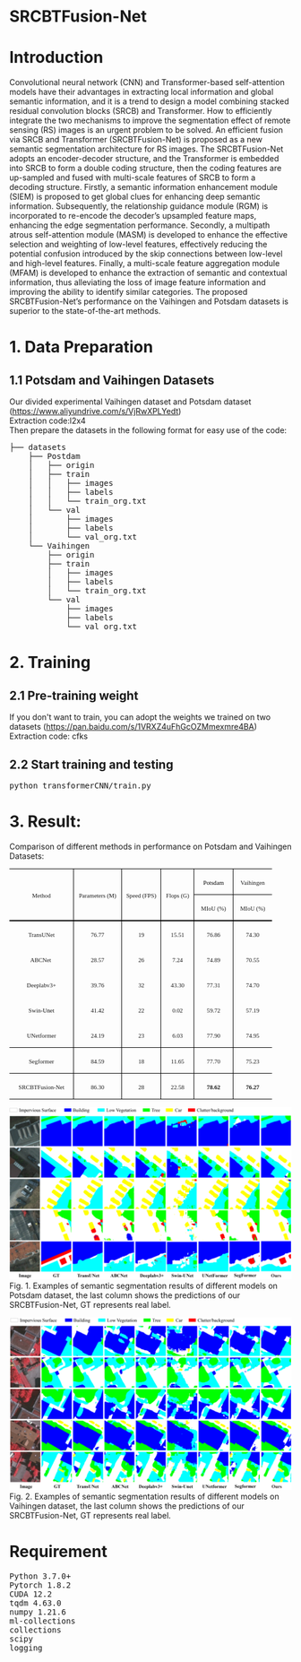 # SRCBTFusion-Net
# Introduction
Convolutional neural network (CNN) and Transformer-based self-attention models have their advantages in extracting local information and global semantic information, and it is a trend to design a model combining stacked residual convolution blocks (SRCB) and Transformer. How to efficiently integrate the two mechanisms to improve the segmentation effect of remote sensing (RS) images is an urgent problem
to be solved. An efficient fusion via SRCB and Transformer (SRCBTFusion-Net) is proposed as a new semantic segmentation architecture for RS images. The SRCBTFusion-Net adopts an encoder-decoder structure, and the Transformer is embedded into SRCB to form a double coding structure, then the coding features are up-sampled and fused with multi-scale features of SRCB to form a decoding structure. Firstly, a semantic
information enhancement module (SIEM) is proposed to get global clues for enhancing deep semantic information. Subsequently, the relationship guidance module (RGM) is incorporated to re-encode the decoder’s upsampled feature maps, enhancing the edge segmentation performance. Secondly, a multipath atrous self-attention module (MASM) is developed to enhance the effective selection and weighting of low-level features, effectively reducing the potential confusion introduced by the skip connections between low-level and high-level features. Finally, a multi-scale feature aggregation module (MFAM) is developed to enhance the extraction of semantic and contextual information, thus alleviating the loss of image feature information and improving the ability to identify similar categories. The proposed SRCBTFusion-Net’s performance on the Vaihingen and Potsdam datasets is superior to the state-of-the-art methods.
# 1. Data Preparation
## 1.1 Potsdam and Vaihingen Datasets 
Our divided experimental Vaihingen dataset and Potsdam dataset (https://www.aliyundrive.com/s/VjRwXPLYedt)<br>
Extraction code:l2x4<br>
Then prepare the datasets in the following format for easy use of the code:
<pre>├── datasets
    ├── Postdam
    │   ├── origin
    │   ├── train
    │   │   ├── images
    │   │   ├── labels
    │   │   └── train_org.txt
    │   └── val
    │       ├── images
    │       ├── labels
    │       └── val_org.txt
    └── Vaihingen
        ├── origin
        ├── train
        │   ├── images
        │   ├── labels
        │   └── train_org.txt
        └── val
            ├── images
            ├── labels
            └── val_org.txt
</pre>
# 2. Training
## 2.1 Pre-training weight
If you don't want to train, you can adopt the weights we trained on two datasets (https://pan.baidu.com/s/1VRXZ4uFhGcOZMmexmre4BA)<br>
Extraction code: cfks
## 2.2 Start training and testing
<pre>python transformerCNN/train.py</pre>
# 3. Result:
Comparison of different methods in performance on Potsdam and Vaihingen Datasets:
<table class="MsoTableGrid" border="1" cellspacing="0" cellpadding="0" width="469" style="width:351.8pt;border-collapse:collapse;border:none;mso-border-alt:solid windowtext .5pt;
 mso-yfti-tbllook:1184;mso-padding-alt:0cm 5.4pt 0cm 5.4pt">
 <tbody><tr style="mso-yfti-irow:0;mso-yfti-firstrow:yes;height:6.95pt">
  <td width="123" rowspan="2" style="width:92.15pt;border-top:solid windowtext 1.0pt;
  border-left:none;border-bottom:double windowtext 1.5pt;border-right:solid windowtext 1.0pt;
  mso-border-top-alt:solid windowtext .5pt;mso-border-bottom-alt:double windowtext 1.5pt;
  mso-border-right-alt:solid windowtext .5pt;padding:0cm 5.4pt 0cm 5.4pt;
  height:6.95pt">
  <p class="MsoNormal" align="center" style="text-align:center"><span lang="EN-US" style="font-size:8.0pt;font-family:&quot;Times New Roman&quot;,serif;mso-fareast-font-family:
  宋体">Method<o:p></o:p></span></p>
  </td>
  <td width="85" rowspan="2" style="width:63.8pt;border-top:solid windowtext 1.0pt;
  border-left:none;border-bottom:double windowtext 1.5pt;border-right:solid windowtext 1.0pt;
  mso-border-left-alt:solid windowtext .5pt;mso-border-alt:solid windowtext .5pt;
  mso-border-bottom-alt:double windowtext 1.5pt;padding:0cm 5.4pt 0cm 5.4pt;
  height:6.95pt">
  <p class="MsoNormal" align="center" style="text-align:center"><span lang="EN-US" style="font-size:8.0pt;font-family:&quot;Times New Roman&quot;,serif;mso-fareast-font-family:
  宋体">Parameters (M)<o:p></o:p></span></p>
  </td>
  <td width="76" rowspan="2" style="width:2.0cm;border-top:solid windowtext 1.0pt;
  border-left:none;border-bottom:double windowtext 1.5pt;border-right:solid windowtext 1.0pt;
  mso-border-left-alt:solid windowtext .5pt;mso-border-alt:solid windowtext .5pt;
  mso-border-bottom-alt:double windowtext 1.5pt;padding:0cm 5.4pt 0cm 5.4pt;
  height:6.95pt">
  <p class="MsoNormal" align="center" style="text-align:center"><span lang="EN-US" style="font-size:8.0pt;font-family:&quot;Times New Roman&quot;,serif;mso-fareast-font-family:
  宋体">Speed (FPS)<o:p></o:p></span></p>
  </td>
  <td width="57" rowspan="2" style="width:42.55pt;border-top:solid windowtext 1.0pt;
  border-left:none;border-bottom:double windowtext 1.5pt;border-right:solid windowtext 1.0pt;
  mso-border-left-alt:solid windowtext .5pt;mso-border-alt:solid windowtext .5pt;
  mso-border-bottom-alt:double windowtext 1.5pt;padding:0cm 5.4pt 0cm 5.4pt;
  height:6.95pt">
  <p class="MsoNormal" align="center" style="text-align:center"><span lang="EN-US" style="font-size:8.0pt;font-family:&quot;Times New Roman&quot;,serif;mso-fareast-font-family:
  宋体">Flops (G)<o:p></o:p></span></p>
  </td>
  <td width="66" style="width:49.6pt;border-top:solid windowtext 1.0pt;
  border-left:none;border-bottom:solid windowtext 1.0pt;border-right:none;
  mso-border-left-alt:solid windowtext .5pt;mso-border-top-alt:solid windowtext .5pt;
  mso-border-left-alt:solid windowtext .5pt;mso-border-bottom-alt:solid windowtext .5pt;
  padding:0cm 5.4pt 0cm 5.4pt;height:6.95pt">
  <p class="MsoNormal" align="center" style="text-align:center"><span lang="EN-US" style="font-size:8.0pt;font-family:&quot;Times New Roman&quot;,serif;mso-fareast-font-family:
  宋体;color:black;mso-themecolor:text1">Potsdam</span><span lang="EN-US" style="font-size:8.0pt;font-family:&quot;Times New Roman&quot;,serif;mso-fareast-font-family:
  宋体"><o:p></o:p></span></p>
  </td>
  <td width="63" style="width:47.0pt;border:solid windowtext 1.0pt;border-right:
  none;mso-border-top-alt:solid windowtext .5pt;mso-border-left-alt:solid windowtext .5pt;
  mso-border-bottom-alt:solid windowtext .5pt;padding:0cm 5.4pt 0cm 5.4pt;
  height:6.95pt">
  <p class="MsoNormal" align="center" style="text-align:center"><span lang="EN-US" style="font-size:8.0pt;font-family:&quot;Times New Roman&quot;,serif;mso-fareast-font-family:
  宋体">Vaihingen<o:p></o:p></span></p>
  </td>
 </tr>
 <tr style="mso-yfti-irow:1;height:6.95pt">
  <td width="66" style="width:49.6pt;border-top:none;border-left:none;border-bottom:
  double windowtext 1.5pt;border-right:solid windowtext 1.0pt;mso-border-top-alt:
  solid windowtext .5pt;mso-border-left-alt:solid windowtext .5pt;mso-border-alt:
  solid windowtext .5pt;mso-border-bottom-alt:double windowtext 1.5pt;
  padding:0cm 5.4pt 0cm 5.4pt;height:6.95pt">
  <p class="MsoNormal" align="center" style="text-align:center"><span lang="EN-US" style="font-size:8.0pt;font-family:&quot;Times New Roman&quot;,serif;mso-fareast-font-family:
  宋体">MIoU (%)<o:p></o:p></span></p>
  </td>
  <td width="63" style="width:47.0pt;border:none;border-bottom:double windowtext 1.5pt;
  mso-border-top-alt:solid windowtext .5pt;mso-border-left-alt:solid windowtext .5pt;
  padding:0cm 5.4pt 0cm 5.4pt;height:6.95pt">
  <p class="MsoNormal" align="center" style="text-align:center"><span lang="EN-US" style="font-size:8.0pt;font-family:&quot;Times New Roman&quot;,serif;mso-fareast-font-family:
  宋体">MIoU (%)<o:p></o:p></span></p>
  </td>
 </tr>
 <tr style="mso-yfti-irow:2;height:6.95pt">
  <td width="123" style="width:92.15pt;border:none;border-right:solid windowtext 1.0pt;
  mso-border-top-alt:double windowtext 1.5pt;mso-border-top-alt:double windowtext 1.5pt;
  mso-border-right-alt:solid windowtext .5pt;padding:0cm 5.4pt 0cm 5.4pt;
  height:6.95pt">
  <p class="MsoNormal" align="center" style="text-align:center"><span class="SpellE"><span lang="EN-US" style="font-size:8.0pt;font-family:&quot;Times New Roman&quot;,serif;
  mso-fareast-font-family:宋体">TransUNet</span></span><span lang="EN-US" style="font-size:8.0pt;font-family:&quot;Times New Roman&quot;,serif;mso-fareast-font-family:
  宋体"><o:p></o:p></span></p>
  </td>
  <td width="85" style="width:63.8pt;border:none;border-right:solid windowtext 1.0pt;
  mso-border-top-alt:double windowtext 1.5pt;mso-border-left-alt:solid windowtext .5pt;
  mso-border-top-alt:double windowtext 1.5pt;mso-border-left-alt:solid windowtext .5pt;
  mso-border-right-alt:solid windowtext .5pt;padding:0cm 5.4pt 0cm 5.4pt;
  height:6.95pt">
  <p class="MsoNormal" align="center" style="text-align:center"><span lang="EN-US" style="font-size:8.0pt;font-family:&quot;Times New Roman&quot;,serif;mso-fareast-font-family:
  宋体">76.77<o:p></o:p></span></p>
  </td>
  <td width="76" style="width:2.0cm;border:none;border-right:solid windowtext 1.0pt;
  mso-border-top-alt:double windowtext 1.5pt;mso-border-left-alt:solid windowtext .5pt;
  mso-border-top-alt:double windowtext 1.5pt;mso-border-left-alt:solid windowtext .5pt;
  mso-border-right-alt:solid windowtext .5pt;padding:0cm 5.4pt 0cm 5.4pt;
  height:6.95pt">
  <p class="MsoNormal" align="center" style="text-align:center"><span lang="EN-US" style="font-size:8.0pt;font-family:&quot;Times New Roman&quot;,serif;mso-fareast-font-family:
  宋体">19<o:p></o:p></span></p>
  </td>
  <td width="57" style="width:42.55pt;border:none;border-right:solid windowtext 1.0pt;
  mso-border-top-alt:double windowtext 1.5pt;mso-border-left-alt:solid windowtext .5pt;
  mso-border-top-alt:double windowtext 1.5pt;mso-border-left-alt:solid windowtext .5pt;
  mso-border-right-alt:solid windowtext .5pt;padding:0cm 5.4pt 0cm 5.4pt;
  height:6.95pt">
  <p class="MsoNormal" align="center" style="text-align:center"><span lang="EN-US" style="font-size:8.0pt;font-family:&quot;Times New Roman&quot;,serif;mso-fareast-font-family:
  宋体">15.51<o:p></o:p></span></p>
  </td>
  <td width="66" style="width:49.6pt;border:none;border-right:solid windowtext 1.0pt;
  mso-border-top-alt:double windowtext 1.5pt;mso-border-left-alt:solid windowtext .5pt;
  mso-border-top-alt:double windowtext 1.5pt;mso-border-left-alt:solid windowtext .5pt;
  mso-border-right-alt:solid windowtext .5pt;padding:0cm 5.4pt 0cm 5.4pt;
  height:6.95pt">
  <p class="MsoNormal" align="center" style="text-align:center"><span lang="EN-US" style="font-size:8.0pt;font-family:&quot;Times New Roman&quot;,serif;mso-fareast-font-family:
  宋体">76.86<o:p></o:p></span></p>
  </td>
  <td width="63" style="width:47.0pt;border:none;mso-border-top-alt:double windowtext 1.5pt;
  mso-border-left-alt:solid windowtext .5pt;padding:0cm 5.4pt 0cm 5.4pt;
  height:6.95pt">
  <p class="MsoNormal" align="center" style="text-align:center"><span lang="EN-US" style="font-size:8.0pt;font-family:&quot;Times New Roman&quot;,serif;mso-fareast-font-family:
  宋体">74.30<o:p></o:p></span></p>
  </td>
 </tr>
 <tr style="mso-yfti-irow:3;height:6.95pt">
  <td width="123" style="width:92.15pt;border:none;border-right:solid windowtext 1.0pt;
  mso-border-right-alt:solid windowtext .5pt;padding:0cm 5.4pt 0cm 5.4pt;
  height:6.95pt">
  <p class="MsoNormal" align="center" style="text-align:center"><span class="SpellE"><span lang="EN-US" style="font-size:8.0pt;font-family:&quot;Times New Roman&quot;,serif;
  mso-fareast-font-family:宋体">ABCNet</span></span><!--[if supportFields]><span
  lang=EN-US style='font-size:8.0pt;font-family:"Times New Roman",serif;
  mso-fareast-font-family:宋体'><span style='mso-element:field-begin'></span> REF
  _Ref135246882 \r \h<span style='mso-spacerun:yes'>&nbsp; </span>\*
  MERGEFORMAT <span style='mso-element:field-separator'></span></span><![endif]--><span lang="EN-US" style="font-size:8.0pt;font-family:&quot;Times New Roman&quot;,serif;
  mso-fareast-font-family:宋体"><span style="mso-spacerun:yes">&nbsp;</span><!--[if gte mso 9]><xml>
   <w:data>08D0C9EA79F9BACE118C8200AA004BA90B02000000080000000E0000005F005200650066003100330035003200340036003800380032000000</w:data>
  </xml><![endif]--></span><!--[if supportFields]><span lang=EN-US
  style='font-size:8.0pt;font-family:"Times New Roman",serif;mso-fareast-font-family:
  宋体'><span style='mso-element:field-end'></span></span><![endif]--><span lang="EN-US" style="font-size:8.0pt;font-family:&quot;Times New Roman&quot;,serif;
  mso-fareast-font-family:宋体"><o:p></o:p></span></p>
  </td>
  <td width="85" style="width:63.8pt;border:none;border-right:solid windowtext 1.0pt;
  mso-border-left-alt:solid windowtext .5pt;mso-border-left-alt:solid windowtext .5pt;
  mso-border-right-alt:solid windowtext .5pt;padding:0cm 5.4pt 0cm 5.4pt;
  height:6.95pt">
  <p class="MsoNormal" align="center" style="text-align:center"><span lang="EN-US" style="font-size:8.0pt;font-family:&quot;Times New Roman&quot;,serif;mso-fareast-font-family:
  宋体">28.57<o:p></o:p></span></p>
  </td>
  <td width="76" style="width:2.0cm;border:none;border-right:solid windowtext 1.0pt;
  mso-border-left-alt:solid windowtext .5pt;mso-border-left-alt:solid windowtext .5pt;
  mso-border-right-alt:solid windowtext .5pt;padding:0cm 5.4pt 0cm 5.4pt;
  height:6.95pt">
  <p class="MsoNormal" align="center" style="text-align:center"><span lang="EN-US" style="font-size:8.0pt;font-family:&quot;Times New Roman&quot;,serif;mso-fareast-font-family:
  宋体">26<o:p></o:p></span></p>
  </td>
  <td width="57" style="width:42.55pt;border:none;border-right:solid windowtext 1.0pt;
  mso-border-left-alt:solid windowtext .5pt;mso-border-left-alt:solid windowtext .5pt;
  mso-border-right-alt:solid windowtext .5pt;padding:0cm 5.4pt 0cm 5.4pt;
  height:6.95pt">
  <p class="MsoNormal" align="center" style="text-align:center"><span lang="EN-US" style="font-size:8.0pt;font-family:&quot;Times New Roman&quot;,serif;mso-fareast-font-family:
  宋体">7.24<o:p></o:p></span></p>
  </td>
  <td width="66" style="width:49.6pt;border:none;border-right:solid windowtext 1.0pt;
  mso-border-left-alt:solid windowtext .5pt;mso-border-left-alt:solid windowtext .5pt;
  mso-border-right-alt:solid windowtext .5pt;padding:0cm 5.4pt 0cm 5.4pt;
  height:6.95pt">
  <p class="MsoNormal" align="center" style="text-align:center"><span lang="EN-US" style="font-size:8.0pt;font-family:&quot;Times New Roman&quot;,serif;mso-fareast-font-family:
  宋体">74.89<o:p></o:p></span></p>
  </td>
  <td width="63" style="width:47.0pt;border:none;mso-border-left-alt:solid windowtext .5pt;
  padding:0cm 5.4pt 0cm 5.4pt;height:6.95pt">
  <p class="MsoNormal" align="center" style="text-align:center"><span lang="EN-US" style="font-size:8.0pt;font-family:&quot;Times New Roman&quot;,serif;mso-fareast-font-family:
  宋体">70.55<o:p></o:p></span></p>
  </td>
 </tr>
 <tr style="mso-yfti-irow:4;height:6.95pt">
  <td width="123" style="width:92.15pt;border:none;border-right:solid windowtext 1.0pt;
  mso-border-right-alt:solid windowtext .5pt;padding:0cm 5.4pt 0cm 5.4pt;
  height:6.95pt">
  <p class="MsoNormal" align="center" style="text-align:center"><span lang="EN-US" style="font-size:8.0pt;font-family:&quot;Times New Roman&quot;,serif;mso-fareast-font-family:
  宋体">Deeplabv3+ <o:p></o:p></span></p>
  </td>
  <td width="85" style="width:63.8pt;border:none;border-right:solid windowtext 1.0pt;
  mso-border-left-alt:solid windowtext .5pt;mso-border-left-alt:solid windowtext .5pt;
  mso-border-right-alt:solid windowtext .5pt;padding:0cm 5.4pt 0cm 5.4pt;
  height:6.95pt">
  <p class="MsoNormal" align="center" style="text-align:center"><span lang="EN-US" style="font-size:8.0pt;font-family:&quot;Times New Roman&quot;,serif;mso-fareast-font-family:
  宋体">39.76<o:p></o:p></span></p>
  </td>
  <td width="76" style="width:2.0cm;border:none;border-right:solid windowtext 1.0pt;
  mso-border-left-alt:solid windowtext .5pt;mso-border-left-alt:solid windowtext .5pt;
  mso-border-right-alt:solid windowtext .5pt;padding:0cm 5.4pt 0cm 5.4pt;
  height:6.95pt">
  <p class="MsoNormal" align="center" style="text-align:center"><span lang="EN-US" style="font-size:8.0pt;font-family:&quot;Times New Roman&quot;,serif;mso-fareast-font-family:
  宋体">32<o:p></o:p></span></p>
  </td>
  <td width="57" style="width:42.55pt;border:none;border-right:solid windowtext 1.0pt;
  mso-border-left-alt:solid windowtext .5pt;mso-border-left-alt:solid windowtext .5pt;
  mso-border-right-alt:solid windowtext .5pt;padding:0cm 5.4pt 0cm 5.4pt;
  height:6.95pt">
  <p class="MsoNormal" align="center" style="text-align:center"><span lang="EN-US" style="font-size:8.0pt;font-family:&quot;Times New Roman&quot;,serif;mso-fareast-font-family:
  宋体">43.30<o:p></o:p></span></p>
  </td>
  <td width="66" style="width:49.6pt;border:none;border-right:solid windowtext 1.0pt;
  mso-border-left-alt:solid windowtext .5pt;mso-border-left-alt:solid windowtext .5pt;
  mso-border-right-alt:solid windowtext .5pt;padding:0cm 5.4pt 0cm 5.4pt;
  height:6.95pt">
  <p class="MsoNormal" align="center" style="text-align:center"><span lang="EN-US" style="font-size:8.0pt;font-family:&quot;Times New Roman&quot;,serif;mso-fareast-font-family:
  宋体">77.31<o:p></o:p></span></p>
  </td>
  <td width="63" style="width:47.0pt;border:none;mso-border-left-alt:solid windowtext .5pt;
  padding:0cm 5.4pt 0cm 5.4pt;height:6.95pt">
  <p class="MsoNormal" align="center" style="text-align:center"><span lang="EN-US" style="font-size:8.0pt;font-family:&quot;Times New Roman&quot;,serif;mso-fareast-font-family:
  宋体">74.70<o:p></o:p></span></p>
  </td>
 </tr>
 <tr style="mso-yfti-irow:5;height:6.95pt">
  <td width="123" style="width:92.15pt;border:none;border-right:solid windowtext 1.0pt;
  mso-border-right-alt:solid windowtext .5pt;padding:0cm 5.4pt 0cm 5.4pt;
  height:6.95pt">
  <p class="MsoNormal" align="center" style="text-align:center"><span lang="EN-US" style="font-size:8.0pt;font-family:&quot;Times New Roman&quot;,serif;mso-fareast-font-family:
  宋体">Swin-<span class="SpellE"><span style="color:black;mso-themecolor:text1">Un</span>et</span><o:p></o:p></span></p>
  </td>
  <td width="85" style="width:63.8pt;border:none;border-right:solid windowtext 1.0pt;
  mso-border-left-alt:solid windowtext .5pt;mso-border-left-alt:solid windowtext .5pt;
  mso-border-right-alt:solid windowtext .5pt;padding:0cm 5.4pt 0cm 5.4pt;
  height:6.95pt">
  <p class="MsoNormal" align="center" style="text-align:center"><span lang="EN-US" style="font-size:8.0pt;font-family:&quot;Times New Roman&quot;,serif;mso-fareast-font-family:
  宋体">41.42<o:p></o:p></span></p>
  </td>
  <td width="76" style="width:2.0cm;border:none;border-right:solid windowtext 1.0pt;
  mso-border-left-alt:solid windowtext .5pt;mso-border-left-alt:solid windowtext .5pt;
  mso-border-right-alt:solid windowtext .5pt;padding:0cm 5.4pt 0cm 5.4pt;
  height:6.95pt">
  <p class="MsoNormal" align="center" style="text-align:center"><span lang="EN-US" style="font-size:8.0pt;font-family:&quot;Times New Roman&quot;,serif;mso-fareast-font-family:
  宋体">22<o:p></o:p></span></p>
  </td>
  <td width="57" style="width:42.55pt;border:none;border-right:solid windowtext 1.0pt;
  mso-border-left-alt:solid windowtext .5pt;mso-border-left-alt:solid windowtext .5pt;
  mso-border-right-alt:solid windowtext .5pt;padding:0cm 5.4pt 0cm 5.4pt;
  height:6.95pt">
  <p class="MsoNormal" align="center" style="text-align:center"><span lang="EN-US" style="font-size:8.0pt;font-family:&quot;Times New Roman&quot;,serif;mso-fareast-font-family:
  宋体">0.02<o:p></o:p></span></p>
  </td>
  <td width="66" style="width:49.6pt;border:none;border-right:solid windowtext 1.0pt;
  mso-border-left-alt:solid windowtext .5pt;mso-border-left-alt:solid windowtext .5pt;
  mso-border-right-alt:solid windowtext .5pt;padding:0cm 5.4pt 0cm 5.4pt;
  height:6.95pt">
  <p class="MsoNormal" align="center" style="text-align:center"><span lang="EN-US" style="font-size:8.0pt;font-family:&quot;Times New Roman&quot;,serif;mso-fareast-font-family:
  宋体">59.72<o:p></o:p></span></p>
  </td>
  <td width="63" style="width:47.0pt;border:none;mso-border-left-alt:solid windowtext .5pt;
  padding:0cm 5.4pt 0cm 5.4pt;height:6.95pt">
  <p class="MsoNormal" align="center" style="text-align:center"><span lang="EN-US" style="font-size:8.0pt;font-family:&quot;Times New Roman&quot;,serif;mso-fareast-font-family:
  宋体">57.19<o:p></o:p></span></p>
  </td>
 </tr>
 <tr style="mso-yfti-irow:6;height:6.95pt">
  <td width="123" style="width:92.15pt;border-top:none;border-left:none;
  border-bottom:solid windowtext 1.0pt;border-right:solid windowtext 1.0pt;
  mso-border-bottom-alt:solid windowtext .5pt;mso-border-right-alt:solid windowtext .5pt;
  padding:0cm 5.4pt 0cm 5.4pt;height:6.95pt">
  <p class="MsoNormal" align="center" style="text-align:center"><span class="SpellE"><span lang="EN-US" style="font-size:8.0pt;font-family:&quot;Times New Roman&quot;,serif;
  mso-fareast-font-family:宋体">UNetformer</span></span><span lang="EN-US" style="font-size:8.0pt;font-family:&quot;Times New Roman&quot;,serif;mso-fareast-font-family:
  宋体;color:#0070C0"> </span><span lang="EN-US" style="font-size:8.0pt;font-family:
  &quot;Times New Roman&quot;,serif;mso-fareast-font-family:宋体"><o:p></o:p></span></p>
  </td>
  <td width="85" style="width:63.8pt;border-top:none;border-left:none;border-bottom:
  solid windowtext 1.0pt;border-right:solid windowtext 1.0pt;mso-border-left-alt:
  solid windowtext .5pt;mso-border-left-alt:solid windowtext .5pt;mso-border-bottom-alt:
  solid windowtext .5pt;mso-border-right-alt:solid windowtext .5pt;padding:
  0cm 5.4pt 0cm 5.4pt;height:6.95pt">
  <p class="MsoNormal" align="center" style="text-align:center"><span lang="EN-US" style="font-size:8.0pt;font-family:&quot;Times New Roman&quot;,serif;mso-fareast-font-family:
  宋体">24.19<o:p></o:p></span></p>
  </td>
  <td width="76" style="width:2.0cm;border-top:none;border-left:none;border-bottom:
  solid windowtext 1.0pt;border-right:solid windowtext 1.0pt;mso-border-left-alt:
  solid windowtext .5pt;mso-border-left-alt:solid windowtext .5pt;mso-border-bottom-alt:
  solid windowtext .5pt;mso-border-right-alt:solid windowtext .5pt;padding:
  0cm 5.4pt 0cm 5.4pt;height:6.95pt">
  <p class="MsoNormal" align="center" style="text-align:center"><span lang="EN-US" style="font-size:8.0pt;font-family:&quot;Times New Roman&quot;,serif;mso-fareast-font-family:
  宋体">23<o:p></o:p></span></p>
  </td>
  <td width="57" style="width:42.55pt;border-top:none;border-left:none;
  border-bottom:solid windowtext 1.0pt;border-right:solid windowtext 1.0pt;
  mso-border-left-alt:solid windowtext .5pt;mso-border-left-alt:solid windowtext .5pt;
  mso-border-bottom-alt:solid windowtext .5pt;mso-border-right-alt:solid windowtext .5pt;
  padding:0cm 5.4pt 0cm 5.4pt;height:6.95pt">
  <p class="MsoNormal" align="center" style="text-align:center"><span lang="EN-US" style="font-size:8.0pt;font-family:&quot;Times New Roman&quot;,serif;mso-fareast-font-family:
  宋体">6.03<o:p></o:p></span></p>
  </td>
  <td width="66" style="width:49.6pt;border-top:none;border-left:none;border-bottom:
  solid windowtext 1.0pt;border-right:solid windowtext 1.0pt;mso-border-left-alt:
  solid windowtext .5pt;mso-border-left-alt:solid windowtext .5pt;mso-border-bottom-alt:
  solid windowtext .5pt;mso-border-right-alt:solid windowtext .5pt;padding:
  0cm 5.4pt 0cm 5.4pt;height:6.95pt">
  <p class="MsoNormal" align="center" style="text-align:center"><span lang="EN-US" style="font-size:8.0pt;font-family:&quot;Times New Roman&quot;,serif;mso-fareast-font-family:
  宋体">77.90<o:p></o:p></span></p>
  </td>
  <td width="63" style="width:47.0pt;border:none;border-bottom:solid windowtext 1.0pt;
  mso-border-left-alt:solid windowtext .5pt;mso-border-left-alt:solid windowtext .5pt;
  mso-border-bottom-alt:solid windowtext .5pt;padding:0cm 5.4pt 0cm 5.4pt;
  height:6.95pt">
  <p class="MsoNormal" align="center" style="text-align:center"><span lang="EN-US" style="font-size:8.0pt;font-family:&quot;Times New Roman&quot;,serif;mso-fareast-font-family:
  宋体">74.95<o:p></o:p></span></p>
  </td>
 </tr>
 <tr style="mso-yfti-irow:7;height:6.95pt">
  <td width="123" style="width:92.15pt;border-top:none;border-left:none;
  border-bottom:solid windowtext 1.0pt;border-right:solid windowtext 1.0pt;
  mso-border-bottom-alt:solid windowtext .5pt;mso-border-right-alt:solid windowtext .5pt;
  padding:0cm 5.4pt 0cm 5.4pt;height:6.95pt">
  <p class="MsoNormal" align="center" style="text-align:center"><span class="SpellE"><span lang="EN-US" style="font-size:8.0pt;font-family:&quot;Times New Roman&quot;,serif;
  mso-fareast-font-family:宋体">Segformer</span></span><span lang="EN-US" style="font-size:8.0pt;font-family:&quot;Times New Roman&quot;,serif;mso-fareast-font-family:
  宋体"> <o:p></o:p></span></p>
  </td>
  <td width="85" style="width:63.8pt;border-top:none;border-left:none;border-bottom:
  solid windowtext 1.0pt;border-right:solid windowtext 1.0pt;mso-border-left-alt:
  solid windowtext .5pt;mso-border-left-alt:solid windowtext .5pt;mso-border-bottom-alt:
  solid windowtext .5pt;mso-border-right-alt:solid windowtext .5pt;padding:
  0cm 5.4pt 0cm 5.4pt;height:6.95pt">
  <p class="MsoNormal" align="center" style="text-align:center"><span lang="EN-US" style="font-size:8.0pt;font-family:&quot;Times New Roman&quot;,serif;mso-fareast-font-family:
  宋体">84.59<o:p></o:p></span></p>
  </td>
  <td width="76" style="width:2.0cm;border-top:none;border-left:none;border-bottom:
  solid windowtext 1.0pt;border-right:solid windowtext 1.0pt;mso-border-left-alt:
  solid windowtext .5pt;mso-border-left-alt:solid windowtext .5pt;mso-border-bottom-alt:
  solid windowtext .5pt;mso-border-right-alt:solid windowtext .5pt;padding:
  0cm 5.4pt 0cm 5.4pt;height:6.95pt">
  <p class="MsoNormal" align="center" style="text-align:center"><span lang="EN-US" style="font-size:8.0pt;font-family:&quot;Times New Roman&quot;,serif;mso-fareast-font-family:
  宋体">18<o:p></o:p></span></p>
  </td>
  <td width="57" style="width:42.55pt;border-top:none;border-left:none;
  border-bottom:solid windowtext 1.0pt;border-right:solid windowtext 1.0pt;
  mso-border-left-alt:solid windowtext .5pt;mso-border-left-alt:solid windowtext .5pt;
  mso-border-bottom-alt:solid windowtext .5pt;mso-border-right-alt:solid windowtext .5pt;
  padding:0cm 5.4pt 0cm 5.4pt;height:6.95pt">
  <p class="MsoNormal" align="center" style="text-align:center"><span lang="EN-US" style="font-size:8.0pt;font-family:&quot;Times New Roman&quot;,serif;mso-fareast-font-family:
  宋体">11.65<o:p></o:p></span></p>
  </td>
  <td width="66" style="width:49.6pt;border-top:none;border-left:none;border-bottom:
  solid windowtext 1.0pt;border-right:solid windowtext 1.0pt;mso-border-left-alt:
  solid windowtext .5pt;mso-border-left-alt:solid windowtext .5pt;mso-border-bottom-alt:
  solid windowtext .5pt;mso-border-right-alt:solid windowtext .5pt;padding:
  0cm 5.4pt 0cm 5.4pt;height:6.95pt">
  <p class="MsoNormal" align="center" style="text-align:center"><span lang="EN-US" style="font-size:8.0pt;font-family:&quot;Times New Roman&quot;,serif;mso-fareast-font-family:
  宋体">77.70<o:p></o:p></span></p>
  </td>
  <td width="63" style="width:47.0pt;border:none;border-bottom:solid windowtext 1.0pt;
  mso-border-left-alt:solid windowtext .5pt;mso-border-left-alt:solid windowtext .5pt;
  mso-border-bottom-alt:solid windowtext .5pt;padding:0cm 5.4pt 0cm 5.4pt;
  height:6.95pt">
  <p class="MsoNormal" align="center" style="text-align:center"><span lang="EN-US" style="font-size:8.0pt;font-family:&quot;Times New Roman&quot;,serif;mso-fareast-font-family:
  宋体">75.23<o:p></o:p></span></p>
  </td>
 </tr>
 <tr style="mso-yfti-irow:8;mso-yfti-lastrow:yes;height:6.95pt">
  <td width="123" style="width:92.15pt;border-top:none;border-left:none;
  border-bottom:solid windowtext 1.0pt;border-right:solid windowtext 1.0pt;
  mso-border-top-alt:solid windowtext .5pt;mso-border-top-alt:solid windowtext .5pt;
  mso-border-bottom-alt:solid windowtext .5pt;mso-border-right-alt:solid windowtext .5pt;
  padding:0cm 5.4pt 0cm 5.4pt;height:6.95pt">
  <p class="MsoNormal" align="center" style="text-align:center"><span class="SpellE"><span lang="EN-US" style="font-size:8.0pt;font-family:&quot;Times New Roman&quot;,serif;
  mso-fareast-font-family:宋体">SRCBTFusion</span></span><span lang="EN-US" style="font-size:8.0pt;font-family:&quot;Times New Roman&quot;,serif;mso-fareast-font-family:
  宋体">-Net<o:p></o:p></span></p>
  </td>
  <td width="85" style="width:63.8pt;border-top:none;border-left:none;border-bottom:
  solid windowtext 1.0pt;border-right:solid windowtext 1.0pt;mso-border-top-alt:
  solid windowtext .5pt;mso-border-left-alt:solid windowtext .5pt;mso-border-alt:
  solid windowtext .5pt;padding:0cm 5.4pt 0cm 5.4pt;height:6.95pt">
  <p class="MsoNormal" align="center" style="text-align:center"><span lang="EN-US" style="font-size:8.0pt;font-family:&quot;Times New Roman&quot;,serif;mso-fareast-font-family:
  宋体">86.30<o:p></o:p></span></p>
  </td>
  <td width="76" style="width:2.0cm;border-top:none;border-left:none;border-bottom:
  solid windowtext 1.0pt;border-right:solid windowtext 1.0pt;mso-border-top-alt:
  solid windowtext .5pt;mso-border-left-alt:solid windowtext .5pt;mso-border-alt:
  solid windowtext .5pt;padding:0cm 5.4pt 0cm 5.4pt;height:6.95pt">
  <p class="MsoNormal" align="center" style="text-align:center"><span lang="EN-US" style="font-size:8.0pt;font-family:&quot;Times New Roman&quot;,serif;mso-fareast-font-family:
  宋体">28<o:p></o:p></span></p>
  </td>
  <td width="57" style="width:42.55pt;border-top:none;border-left:none;
  border-bottom:solid windowtext 1.0pt;border-right:solid windowtext 1.0pt;
  mso-border-top-alt:solid windowtext .5pt;mso-border-left-alt:solid windowtext .5pt;
  mso-border-alt:solid windowtext .5pt;padding:0cm 5.4pt 0cm 5.4pt;height:6.95pt">
  <p class="MsoNormal" align="center" style="text-align:center"><span lang="EN-US" style="font-size:8.0pt;font-family:&quot;Times New Roman&quot;,serif;mso-fareast-font-family:
  宋体">22.58<o:p></o:p></span></p>
  </td>
  <td width="66" style="width:49.6pt;border-top:none;border-left:none;border-bottom:
  solid windowtext 1.0pt;border-right:solid windowtext 1.0pt;mso-border-top-alt:
  solid windowtext .5pt;mso-border-left-alt:solid windowtext .5pt;mso-border-alt:
  solid windowtext .5pt;padding:0cm 5.4pt 0cm 5.4pt;height:6.95pt">
  <p class="MsoNormal" align="center" style="text-align:center"><b><span lang="EN-US" style="font-size:8.0pt;font-family:&quot;Times New Roman&quot;,serif">78.62</span></b><span lang="EN-US" style="font-size:8.0pt;font-family:&quot;Times New Roman&quot;,serif;
  mso-fareast-font-family:宋体"><o:p></o:p></span></p>
  </td>
  <td width="63" style="width:47.0pt;border:none;border-bottom:solid windowtext 1.0pt;
  mso-border-top-alt:solid windowtext .5pt;mso-border-left-alt:solid windowtext .5pt;
  mso-border-top-alt:solid windowtext .5pt;mso-border-left-alt:solid windowtext .5pt;
  mso-border-bottom-alt:solid windowtext .5pt;padding:0cm 5.4pt 0cm 5.4pt;
  height:6.95pt">
  <p class="MsoNormal" align="center" style="text-align:center"><b><span lang="EN-US" style="font-size:8.0pt;font-family:&quot;Times New Roman&quot;,serif;
  mso-fareast-font-family:宋体">76.27<o:p></o:p></span></b></p>
  </td>
 </tr>
</tbody></table>

![image](https://github.com/js257/SRCBTFusion-Net/blob/3be7237948769651c2eb4e23246cd6b944ed0fb5/figure/fig13.jpg)<br>
Fig. 1. Examples of semantic segmentation results of different models on Potsdam dataset, the last column shows the predictions of our SRCBTFusion-Net, GT represents real label.<br>

![image](https://github.com/js257/SRCBTFusion-Net/blob/3be7237948769651c2eb4e23246cd6b944ed0fb5/figure/fig14.jpg)<br>
Fig. 2. Examples of semantic segmentation results of different models on Vaihingen dataset, the last column shows the predictions of our SRCBTFusion-Net, GT represents real label.<br>
# Requirement
<pre>Python 3.7.0+
Pytorch 1.8.2
CUDA 12.2
tqdm 4.63.0
numpy 1.21.6
ml-collections
collections
scipy
logging
</pre>
